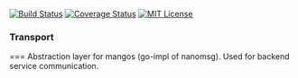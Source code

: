[![Build Status](https://travis-ci.org/nightshaders/transport.svg?branch=master)](https://travis-ci.org/nightshaders/transport)
[![Coverage Status](https://coveralls.io/repos/nightshaders/transport/badge.svg)](https://coveralls.io/r/nightshaders/transport)
[![MIT License](https://img.shields.io/dub/l/vibe-d.svg)](https://img.shields.io/dub/l/vibe-d.svg)

### Transport
===
Abstraction layer for mangos (go-impl of nanomsg). Used for backend service communication.
